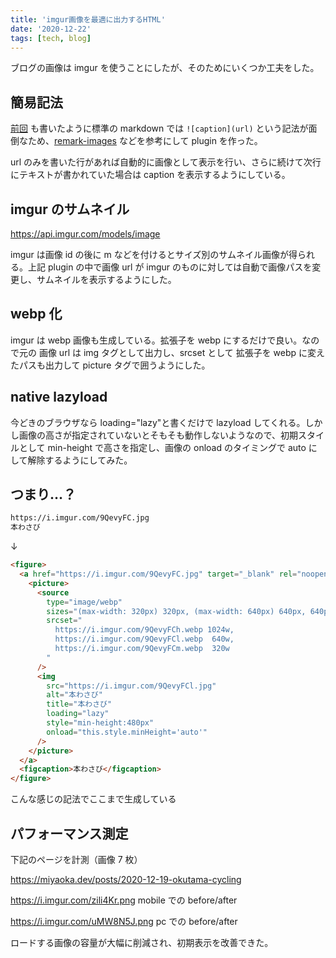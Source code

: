 ```yaml
---
title: 'imgur画像を最適に出力するHTML'
date: '2020-12-22'
tags: [tech, blog]
---
```


ブログの画像は imgur を使うことにしたが、そのためにいくつか工夫をした。

## 簡易記法

[前回](/posts/2020-12-21-blog-building) も書いたように標準の markdown では `![caption](url)` という記法が面倒なため、[remark-images](https://github.com/remarkjs/remark-images) などを参考にして plugin を作った。

url のみを書いた行があれば自動的に画像として表示を行い、さらに続けて次行にテキストが書かれていた場合は caption を表示するようにしている。

## imgur のサムネイル

https://api.imgur.com/models/image

imgur は画像 id の後に m などを付けるとサイズ別のサムネイル画像が得られる。上記 plugin の中で画像 url が imgur のものに対しては自動で画像パスを変更し、サムネイルを表示するようにした。

## webp 化

imgur は webp 画像も生成している。拡張子を webp にするだけで良い。なので元の 画像 url は img タグとして出力し、srcset として 拡張子を webp に変えたパスも出力して picture タグで囲うようにした。

## native lazyload

今どきのブラウザなら loading="lazy"と書くだけで lazyload してくれる。しかし画像の高さが指定されていないとそもそも動作しないようなので、初期スタイルとして min-height で高さを指定し、画像の onload のタイミングで auto にして解除するようにしてみた。

## つまり…？

```md
https://i.imgur.com/9QevyFC.jpg
本わさび
```

↓

```html
<figure>
  <a href="https://i.imgur.com/9QevyFC.jpg" target="_blank" rel="noopener">
    <picture>
      <source
        type="image/webp"
        sizes="(max-width: 320px) 320px, (max-width: 640px) 640px, 640px"
        srcset="
          https://i.imgur.com/9QevyFCh.webp 1024w,
          https://i.imgur.com/9QevyFCl.webp  640w,
          https://i.imgur.com/9QevyFCm.webp  320w
        "
      />
      <img
        src="https://i.imgur.com/9QevyFCl.jpg"
        alt="本わさび"
        title="本わさび"
        loading="lazy"
        style="min-height:480px"
        onload="this.style.minHeight='auto'"
      />
    </picture>
  </a>
  <figcaption>本わさび</figcaption>
</figure>
```

こんな感じの記法でここまで生成している

## パフォーマンス測定

下記のページを計測（画像 7 枚）

https://miyaoka.dev/posts/2020-12-19-okutama-cycling

https://i.imgur.com/zili4Kr.png
mobile での before/after

https://i.imgur.com/uMW8N5J.png
pc での before/after

ロードする画像の容量が大幅に削減され、初期表示を改善できた。
